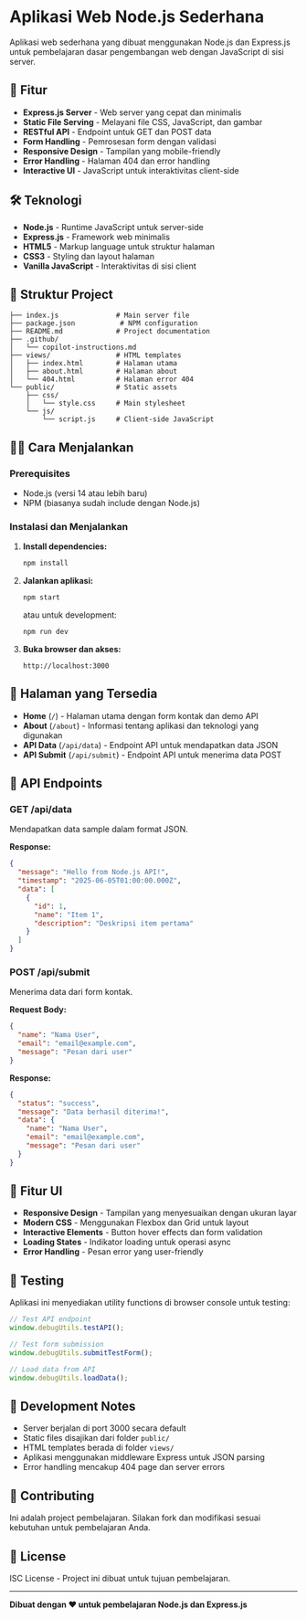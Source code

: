 # Aplikasi Web Node.js Sederhana

Aplikasi web sederhana yang dibuat menggunakan Node.js dan Express.js untuk pembelajaran dasar pengembangan web dengan JavaScript di sisi server.

## 🚀 Fitur

- **Express.js Server** - Web server yang cepat dan minimalis
- **Static File Serving** - Melayani file CSS, JavaScript, dan gambar
- **RESTful API** - Endpoint untuk GET dan POST data
- **Form Handling** - Pemrosesan form dengan validasi
- **Responsive Design** - Tampilan yang mobile-friendly
- **Error Handling** - Halaman 404 dan error handling
- **Interactive UI** - JavaScript untuk interaktivitas client-side

## 🛠️ Teknologi

- **Node.js** - Runtime JavaScript untuk server-side
- **Express.js** - Framework web minimalis
- **HTML5** - Markup language untuk struktur halaman
- **CSS3** - Styling dan layout halaman
- **Vanilla JavaScript** - Interaktivitas di sisi client

## 📁 Struktur Project

```
├── index.js              # Main server file
├── package.json           # NPM configuration
├── README.md             # Project documentation
├── .github/
│   └── copilot-instructions.md
├── views/                # HTML templates
│   ├── index.html        # Halaman utama
│   ├── about.html        # Halaman about
│   └── 404.html          # Halaman error 404
└── public/               # Static assets
    ├── css/
    │   └── style.css     # Main stylesheet
    └── js/
        └── script.js     # Client-side JavaScript
```

## 🏃‍♂️ Cara Menjalankan

### Prerequisites
- Node.js (versi 14 atau lebih baru)
- NPM (biasanya sudah include dengan Node.js)

### Instalasi dan Menjalankan

1. **Install dependencies:**
   ```bash
   npm install
   ```

2. **Jalankan aplikasi:**
   ```bash
   npm start
   ```
   atau untuk development:
   ```bash
   npm run dev
   ```

3. **Buka browser dan akses:**
   ```
   http://localhost:3000
   ```

## 📱 Halaman yang Tersedia

- **Home** (`/`) - Halaman utama dengan form kontak dan demo API
- **About** (`/about`) - Informasi tentang aplikasi dan teknologi yang digunakan
- **API Data** (`/api/data`) - Endpoint API untuk mendapatkan data JSON
- **API Submit** (`/api/submit`) - Endpoint API untuk menerima data POST

## 🔧 API Endpoints

### GET /api/data
Mendapatkan data sample dalam format JSON.

**Response:**
```json
{
  "message": "Hello from Node.js API!",
  "timestamp": "2025-06-05T01:00:00.000Z",
  "data": [
    {
      "id": 1,
      "name": "Item 1",
      "description": "Deskripsi item pertama"
    }
  ]
}
```

### POST /api/submit
Menerima data dari form kontak.

**Request Body:**
```json
{
  "name": "Nama User",
  "email": "email@example.com",
  "message": "Pesan dari user"
}
```

**Response:**
```json
{
  "status": "success",
  "message": "Data berhasil diterima!",
  "data": {
    "name": "Nama User",
    "email": "email@example.com",
    "message": "Pesan dari user"
  }
}
```

## 🎨 Fitur UI

- **Responsive Design** - Tampilan yang menyesuaikan dengan ukuran layar
- **Modern CSS** - Menggunakan Flexbox dan Grid untuk layout
- **Interactive Elements** - Button hover effects dan form validation
- **Loading States** - Indikator loading untuk operasi async
- **Error Handling** - Pesan error yang user-friendly

## 🧪 Testing

Aplikasi ini menyediakan utility functions di browser console untuk testing:

```javascript
// Test API endpoint
window.debugUtils.testAPI();

// Test form submission
window.debugUtils.submitTestForm();

// Load data from API
window.debugUtils.loadData();
```

## 📝 Development Notes

- Server berjalan di port 3000 secara default
- Static files disajikan dari folder `public/`
- HTML templates berada di folder `views/`
- Aplikasi menggunakan middleware Express untuk JSON parsing
- Error handling mencakup 404 page dan server errors

## 🤝 Contributing

Ini adalah project pembelajaran. Silakan fork dan modifikasi sesuai kebutuhan untuk pembelajaran Anda.

## 📄 License

ISC License - Project ini dibuat untuk tujuan pembelajaran.

---

**Dibuat dengan ❤️ untuk pembelajaran Node.js dan Express.js**
